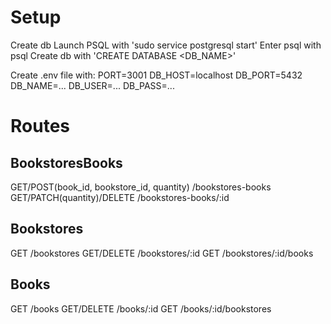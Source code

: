 # Setup

Create db
Launch PSQL with 'sudo service postgresql start'
Enter psql with psql
Create db with 'CREATE DATABASE <DB_NAME>'

Create .env file with:
PORT=3001
DB_HOST=localhost
DB_PORT=5432
DB_NAME=...
DB_USER=...
DB_PASS=...

# Routes

## BookstoresBooks

GET/POST(book_id, bookstore_id, quantity) /bookstores-books
GET/PATCH(quantity)/DELETE /bookstores-books/:id

## Bookstores

GET /bookstores
GET/DELETE /bookstores/:id
GET /bookstores/:id/books

## Books

GET /books
GET/DELETE /books/:id
GET /books/:id/bookstores
